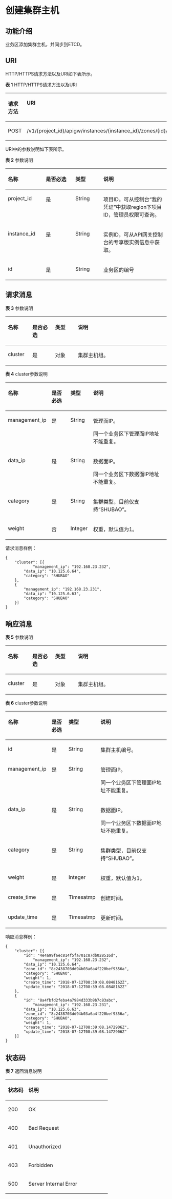 # 创建集群主机<a name="apig-phapi-200220016"></a>

## 功能介绍<a name="section65951706"></a>

业务区添加集群主机，并同步到ETCD。

## URI<a name="section56694448"></a>

HTTP/HTTPS请求方法以及URI如下表所示。

**表 1**  HTTP/HTTPS请求方法以及URI

<a name="table58613401"></a>
<table><thead align="left"><tr id="row46107371"><th class="cellrowborder" valign="top" width="34.339999999999996%" id="mcps1.2.3.1.1"><p id="p43709551"><a name="p43709551"></a><a name="p43709551"></a>请求方法</p>
</th>
<th class="cellrowborder" valign="top" width="65.66%" id="mcps1.2.3.1.2"><p id="p50812736"><a name="p50812736"></a><a name="p50812736"></a>URI</p>
</th>
</tr>
</thead>
<tbody><tr id="row22190917"><td class="cellrowborder" valign="top" width="34.339999999999996%" headers="mcps1.2.3.1.1 "><p id="p186500477451"><a name="p186500477451"></a><a name="p186500477451"></a>POST</p>
</td>
<td class="cellrowborder" valign="top" width="65.66%" headers="mcps1.2.3.1.2 "><p id="p16501947154511"><a name="p16501947154511"></a><a name="p16501947154511"></a>/v1/{project_id}/apigw/instances/{instance_id}/zones/{id}/members</p>
</td>
</tr>
</tbody>
</table>

URI中的参数说明如下表所示。

**表 2**  参数说明

<a name="table55459103"></a>
<table><thead align="left"><tr id="row23554631"><th class="cellrowborder" valign="top" width="23.46765323467653%" id="mcps1.2.5.1.1"><p id="p28876944"><a name="p28876944"></a><a name="p28876944"></a>名称</p>
</th>
<th class="cellrowborder" valign="top" width="18.36816318368163%" id="mcps1.2.5.1.2"><p id="p57331126"><a name="p57331126"></a><a name="p57331126"></a>是否必选</p>
</th>
<th class="cellrowborder" valign="top" width="17.348265173482652%" id="mcps1.2.5.1.3"><p id="p13309600"><a name="p13309600"></a><a name="p13309600"></a>类型</p>
</th>
<th class="cellrowborder" valign="top" width="40.815918408159185%" id="mcps1.2.5.1.4"><p id="p4335798"><a name="p4335798"></a><a name="p4335798"></a>说明</p>
</th>
</tr>
</thead>
<tbody><tr id="row167371955121013"><td class="cellrowborder" valign="top" width="23.46765323467653%" headers="mcps1.2.5.1.1 "><p id="p55878963"><a name="p55878963"></a><a name="p55878963"></a>project_id</p>
</td>
<td class="cellrowborder" valign="top" width="18.36816318368163%" headers="mcps1.2.5.1.2 "><p id="p29902160"><a name="p29902160"></a><a name="p29902160"></a>是</p>
</td>
<td class="cellrowborder" valign="top" width="17.348265173482652%" headers="mcps1.2.5.1.3 "><p id="p6155914"><a name="p6155914"></a><a name="p6155914"></a>String</p>
</td>
<td class="cellrowborder" valign="top" width="40.815918408159185%" headers="mcps1.2.5.1.4 "><p id="p28867016"><a name="p28867016"></a><a name="p28867016"></a>项目ID。可从控制台“我的凭证”中获取region下项目ID，管理员权限可查询。</p>
</td>
</tr>
<tr id="row13976175420104"><td class="cellrowborder" valign="top" width="23.46765323467653%" headers="mcps1.2.5.1.1 "><p id="p1780913159538"><a name="p1780913159538"></a><a name="p1780913159538"></a>instance_id</p>
</td>
<td class="cellrowborder" valign="top" width="18.36816318368163%" headers="mcps1.2.5.1.2 "><p id="p9809215115310"><a name="p9809215115310"></a><a name="p9809215115310"></a>是</p>
</td>
<td class="cellrowborder" valign="top" width="17.348265173482652%" headers="mcps1.2.5.1.3 "><p id="p1280914152538"><a name="p1280914152538"></a><a name="p1280914152538"></a>String</p>
</td>
<td class="cellrowborder" valign="top" width="40.815918408159185%" headers="mcps1.2.5.1.4 "><p id="p1880914157537"><a name="p1880914157537"></a><a name="p1880914157537"></a>实例ID，可从API网关控制台的专享版实例信息中获取。</p>
</td>
</tr>
<tr id="row15655394"><td class="cellrowborder" valign="top" width="23.46765323467653%" headers="mcps1.2.5.1.1 "><p id="p60127369"><a name="p60127369"></a><a name="p60127369"></a>id</p>
</td>
<td class="cellrowborder" valign="top" width="18.36816318368163%" headers="mcps1.2.5.1.2 "><p id="p38478741"><a name="p38478741"></a><a name="p38478741"></a>是</p>
</td>
<td class="cellrowborder" valign="top" width="17.348265173482652%" headers="mcps1.2.5.1.3 "><p id="p29770350"><a name="p29770350"></a><a name="p29770350"></a>String</p>
</td>
<td class="cellrowborder" valign="top" width="40.815918408159185%" headers="mcps1.2.5.1.4 "><p id="p62588155"><a name="p62588155"></a><a name="p62588155"></a>业务区的编号</p>
</td>
</tr>
</tbody>
</table>

## 请求消息<a name="section40487987"></a>

**表 3**  参数说明

<a name="table31984895"></a>
<table><thead align="left"><tr id="row4636202"><th class="cellrowborder" valign="top" width="15.15%" id="mcps1.2.5.1.1"><p id="p39988092"><a name="p39988092"></a><a name="p39988092"></a>名称</p>
</th>
<th class="cellrowborder" valign="top" width="14.14%" id="mcps1.2.5.1.2"><p id="p17810043"><a name="p17810043"></a><a name="p17810043"></a>是否必选</p>
</th>
<th class="cellrowborder" valign="top" width="14.14%" id="mcps1.2.5.1.3"><p id="p33327374"><a name="p33327374"></a><a name="p33327374"></a>类型</p>
</th>
<th class="cellrowborder" valign="top" width="56.57%" id="mcps1.2.5.1.4"><p id="p15162782"><a name="p15162782"></a><a name="p15162782"></a>说明</p>
</th>
</tr>
</thead>
<tbody><tr id="row20225810"><td class="cellrowborder" valign="top" width="15.15%" headers="mcps1.2.5.1.1 "><p id="p1547815811571"><a name="p1547815811571"></a><a name="p1547815811571"></a>cluster</p>
</td>
<td class="cellrowborder" valign="top" width="14.14%" headers="mcps1.2.5.1.2 "><p id="p8478135811571"><a name="p8478135811571"></a><a name="p8478135811571"></a>是</p>
</td>
<td class="cellrowborder" valign="top" width="14.14%" headers="mcps1.2.5.1.3 "><p id="p18478258145714"><a name="p18478258145714"></a><a name="p18478258145714"></a>对象</p>
</td>
<td class="cellrowborder" valign="top" width="56.57%" headers="mcps1.2.5.1.4 "><p id="p8478115817576"><a name="p8478115817576"></a><a name="p8478115817576"></a>集群主机组。</p>
</td>
</tr>
</tbody>
</table>

**表 4**  cluster参数说明

<a name="table38832424583"></a>
<table><thead align="left"><tr id="row68852042205810"><th class="cellrowborder" valign="top" width="15.15%" id="mcps1.2.5.1.1"><p id="p788715429583"><a name="p788715429583"></a><a name="p788715429583"></a>名称</p>
</th>
<th class="cellrowborder" valign="top" width="14.14%" id="mcps1.2.5.1.2"><p id="p17887104216588"><a name="p17887104216588"></a><a name="p17887104216588"></a>是否必选</p>
</th>
<th class="cellrowborder" valign="top" width="14.14%" id="mcps1.2.5.1.3"><p id="p88881742155810"><a name="p88881742155810"></a><a name="p88881742155810"></a>类型</p>
</th>
<th class="cellrowborder" valign="top" width="56.57%" id="mcps1.2.5.1.4"><p id="p148901942195812"><a name="p148901942195812"></a><a name="p148901942195812"></a>说明</p>
</th>
</tr>
</thead>
<tbody><tr id="row1689034285812"><td class="cellrowborder" valign="top" width="15.15%" headers="mcps1.2.5.1.1 "><p id="p88502266595"><a name="p88502266595"></a><a name="p88502266595"></a>management_ip</p>
</td>
<td class="cellrowborder" valign="top" width="14.14%" headers="mcps1.2.5.1.2 "><p id="p198504264592"><a name="p198504264592"></a><a name="p198504264592"></a>是</p>
</td>
<td class="cellrowborder" valign="top" width="14.14%" headers="mcps1.2.5.1.3 "><p id="p285019267595"><a name="p285019267595"></a><a name="p285019267595"></a>String</p>
</td>
<td class="cellrowborder" valign="top" width="56.57%" headers="mcps1.2.5.1.4 "><p id="p1685062619593"><a name="p1685062619593"></a><a name="p1685062619593"></a>管理面IP。</p>
<p id="p151441716714"><a name="p151441716714"></a><a name="p151441716714"></a>同一个业务区下管理面IP地址不能重复。</p>
</td>
</tr>
<tr id="row55146569"><td class="cellrowborder" valign="top" width="15.15%" headers="mcps1.2.5.1.1 "><p id="p1851526155910"><a name="p1851526155910"></a><a name="p1851526155910"></a>data_ip</p>
</td>
<td class="cellrowborder" valign="top" width="14.14%" headers="mcps1.2.5.1.2 "><p id="p9851122613595"><a name="p9851122613595"></a><a name="p9851122613595"></a>是</p>
</td>
<td class="cellrowborder" valign="top" width="14.14%" headers="mcps1.2.5.1.3 "><p id="p385152610598"><a name="p385152610598"></a><a name="p385152610598"></a>String</p>
</td>
<td class="cellrowborder" valign="top" width="56.57%" headers="mcps1.2.5.1.4 "><p id="p4851126105910"><a name="p4851126105910"></a><a name="p4851126105910"></a>数据面IP。</p>
<p id="p139716485718"><a name="p139716485718"></a><a name="p139716485718"></a>同一个业务区下数据面IP地址不能重复。</p>
</td>
</tr>
<tr id="row34623133"><td class="cellrowborder" valign="top" width="15.15%" headers="mcps1.2.5.1.1 "><p id="p128522262591"><a name="p128522262591"></a><a name="p128522262591"></a>category</p>
</td>
<td class="cellrowborder" valign="top" width="14.14%" headers="mcps1.2.5.1.2 "><p id="p168521026115916"><a name="p168521026115916"></a><a name="p168521026115916"></a>是</p>
</td>
<td class="cellrowborder" valign="top" width="14.14%" headers="mcps1.2.5.1.3 "><p id="p385222610591"><a name="p385222610591"></a><a name="p385222610591"></a>String</p>
</td>
<td class="cellrowborder" valign="top" width="56.57%" headers="mcps1.2.5.1.4 "><p id="p1852192605912"><a name="p1852192605912"></a><a name="p1852192605912"></a>集群类型，目前仅支持“SHUBAO”。</p>
</td>
</tr>
<tr id="row57866110"><td class="cellrowborder" valign="top" width="15.15%" headers="mcps1.2.5.1.1 "><p id="p1085252695914"><a name="p1085252695914"></a><a name="p1085252695914"></a>weight</p>
</td>
<td class="cellrowborder" valign="top" width="14.14%" headers="mcps1.2.5.1.2 "><p id="p1852826175919"><a name="p1852826175919"></a><a name="p1852826175919"></a>否</p>
</td>
<td class="cellrowborder" valign="top" width="14.14%" headers="mcps1.2.5.1.3 "><p id="p1085212615590"><a name="p1085212615590"></a><a name="p1085212615590"></a>Integer</p>
</td>
<td class="cellrowborder" valign="top" width="56.57%" headers="mcps1.2.5.1.4 "><p id="p7852192615599"><a name="p7852192615599"></a><a name="p7852192615599"></a>权重，默认值为1。</p>
</td>
</tr>
</tbody>
</table>

请求消息样例：

```
{
	"cluster": [{
	        "management_ip": "192.168.23.232",
		"data_ip": "10.125.6.64",
		"category": "SHUBAO"
	},
	{
		"management_ip": "192.168.23.231",
		"data_ip": "10.125.6.63",
		"category": "SHUBAO"
	}]
}
```

## 响应消息<a name="section28847564"></a>

**表 5**  参数说明

<a name="table2992859226"></a>
<table><thead align="left"><tr id="row99993597214"><th class="cellrowborder" valign="top" width="15.15%" id="mcps1.2.5.1.1"><p id="p14999115914216"><a name="p14999115914216"></a><a name="p14999115914216"></a>名称</p>
</th>
<th class="cellrowborder" valign="top" width="14.14%" id="mcps1.2.5.1.2"><p id="p12080338"><a name="p12080338"></a><a name="p12080338"></a>是否必选</p>
</th>
<th class="cellrowborder" valign="top" width="14.14%" id="mcps1.2.5.1.3"><p id="p1911304310"><a name="p1911304310"></a><a name="p1911304310"></a>类型</p>
</th>
<th class="cellrowborder" valign="top" width="56.57%" id="mcps1.2.5.1.4"><p id="p127020310"><a name="p127020310"></a><a name="p127020310"></a>说明</p>
</th>
</tr>
</thead>
<tbody><tr id="row23120939"><td class="cellrowborder" valign="top" width="15.15%" headers="mcps1.2.5.1.1 "><p id="p1451201739"><a name="p1451201739"></a><a name="p1451201739"></a>cluster</p>
</td>
<td class="cellrowborder" valign="top" width="14.14%" headers="mcps1.2.5.1.2 "><p id="p1764013318"><a name="p1764013318"></a><a name="p1764013318"></a>是</p>
</td>
<td class="cellrowborder" valign="top" width="14.14%" headers="mcps1.2.5.1.3 "><p id="p186170636"><a name="p186170636"></a><a name="p186170636"></a>对象</p>
</td>
<td class="cellrowborder" valign="top" width="56.57%" headers="mcps1.2.5.1.4 "><p id="p16817018316"><a name="p16817018316"></a><a name="p16817018316"></a>集群主机组。</p>
</td>
</tr>
</tbody>
</table>

**表 6**  cluster参数说明

<a name="table250614819313"></a>
<table><thead align="left"><tr id="row10511982312"><th class="cellrowborder" valign="top" width="15.15%" id="mcps1.2.5.1.1"><p id="p165131187314"><a name="p165131187314"></a><a name="p165131187314"></a>名称</p>
</th>
<th class="cellrowborder" valign="top" width="14.14%" id="mcps1.2.5.1.2"><p id="p14515781637"><a name="p14515781637"></a><a name="p14515781637"></a>是否必选</p>
</th>
<th class="cellrowborder" valign="top" width="14.14%" id="mcps1.2.5.1.3"><p id="p25158813313"><a name="p25158813313"></a><a name="p25158813313"></a>类型</p>
</th>
<th class="cellrowborder" valign="top" width="56.57%" id="mcps1.2.5.1.4"><p id="p2516481310"><a name="p2516481310"></a><a name="p2516481310"></a>说明</p>
</th>
</tr>
</thead>
<tbody><tr id="row12846132214315"><td class="cellrowborder" valign="top" width="15.15%" headers="mcps1.2.5.1.1 "><p id="p19249180516"><a name="p19249180516"></a><a name="p19249180516"></a>id</p>
</td>
<td class="cellrowborder" valign="top" width="14.14%" headers="mcps1.2.5.1.2 "><p id="p492419181755"><a name="p492419181755"></a><a name="p492419181755"></a>是</p>
</td>
<td class="cellrowborder" valign="top" width="14.14%" headers="mcps1.2.5.1.3 "><p id="p69258186514"><a name="p69258186514"></a><a name="p69258186514"></a>String</p>
</td>
<td class="cellrowborder" valign="top" width="56.57%" headers="mcps1.2.5.1.4 "><p id="p14925181812516"><a name="p14925181812516"></a><a name="p14925181812516"></a>集群主机编号。</p>
</td>
</tr>
<tr id="row155181987317"><td class="cellrowborder" valign="top" width="15.15%" headers="mcps1.2.5.1.1 "><p id="p125191784318"><a name="p125191784318"></a><a name="p125191784318"></a>management_ip</p>
</td>
<td class="cellrowborder" valign="top" width="14.14%" headers="mcps1.2.5.1.2 "><p id="p352178336"><a name="p352178336"></a><a name="p352178336"></a>是</p>
</td>
<td class="cellrowborder" valign="top" width="14.14%" headers="mcps1.2.5.1.3 "><p id="p35231887319"><a name="p35231887319"></a><a name="p35231887319"></a>String</p>
</td>
<td class="cellrowborder" valign="top" width="56.57%" headers="mcps1.2.5.1.4 "><p id="p10524086315"><a name="p10524086315"></a><a name="p10524086315"></a>管理面IP。</p>
<p id="p197621227581"><a name="p197621227581"></a><a name="p197621227581"></a>同一个业务区下管理面IP地址不能重复。</p>
</td>
</tr>
<tr id="row135251681136"><td class="cellrowborder" valign="top" width="15.15%" headers="mcps1.2.5.1.1 "><p id="p185262081734"><a name="p185262081734"></a><a name="p185262081734"></a>data_ip</p>
</td>
<td class="cellrowborder" valign="top" width="14.14%" headers="mcps1.2.5.1.2 "><p id="p7529168939"><a name="p7529168939"></a><a name="p7529168939"></a>是</p>
</td>
<td class="cellrowborder" valign="top" width="14.14%" headers="mcps1.2.5.1.3 "><p id="p952998835"><a name="p952998835"></a><a name="p952998835"></a>String</p>
</td>
<td class="cellrowborder" valign="top" width="56.57%" headers="mcps1.2.5.1.4 "><p id="p1053098139"><a name="p1053098139"></a><a name="p1053098139"></a>数据面IP。</p>
<p id="p18521030182"><a name="p18521030182"></a><a name="p18521030182"></a>同一个业务区下数据面IP地址不能重复。</p>
</td>
</tr>
<tr id="row95326816312"><td class="cellrowborder" valign="top" width="15.15%" headers="mcps1.2.5.1.1 "><p id="p353220819318"><a name="p353220819318"></a><a name="p353220819318"></a>category</p>
</td>
<td class="cellrowborder" valign="top" width="14.14%" headers="mcps1.2.5.1.2 "><p id="p45345810313"><a name="p45345810313"></a><a name="p45345810313"></a>是</p>
</td>
<td class="cellrowborder" valign="top" width="14.14%" headers="mcps1.2.5.1.3 "><p id="p1653548232"><a name="p1653548232"></a><a name="p1653548232"></a>String</p>
</td>
<td class="cellrowborder" valign="top" width="56.57%" headers="mcps1.2.5.1.4 "><p id="p15379811310"><a name="p15379811310"></a><a name="p15379811310"></a>集群类型，目前仅支持“SHUBAO”。</p>
</td>
</tr>
<tr id="row115371282313"><td class="cellrowborder" valign="top" width="15.15%" headers="mcps1.2.5.1.1 "><p id="p95381881336"><a name="p95381881336"></a><a name="p95381881336"></a>weight</p>
</td>
<td class="cellrowborder" valign="top" width="14.14%" headers="mcps1.2.5.1.2 "><p id="p185391281031"><a name="p185391281031"></a><a name="p185391281031"></a>是</p>
</td>
<td class="cellrowborder" valign="top" width="14.14%" headers="mcps1.2.5.1.3 "><p id="p17541480314"><a name="p17541480314"></a><a name="p17541480314"></a>Integer</p>
</td>
<td class="cellrowborder" valign="top" width="56.57%" headers="mcps1.2.5.1.4 "><p id="p85431681337"><a name="p85431681337"></a><a name="p85431681337"></a>权重，默认值为1。</p>
</td>
</tr>
<tr id="row53865443517"><td class="cellrowborder" valign="top" width="15.15%" headers="mcps1.2.5.1.1 "><p id="p132642561456"><a name="p132642561456"></a><a name="p132642561456"></a>create_time</p>
</td>
<td class="cellrowborder" valign="top" width="14.14%" headers="mcps1.2.5.1.2 "><p id="p1826405614517"><a name="p1826405614517"></a><a name="p1826405614517"></a>是</p>
</td>
<td class="cellrowborder" valign="top" width="14.14%" headers="mcps1.2.5.1.3 "><p id="p1926410562520"><a name="p1926410562520"></a><a name="p1926410562520"></a>Timesatmp</p>
</td>
<td class="cellrowborder" valign="top" width="56.57%" headers="mcps1.2.5.1.4 "><p id="p17264156856"><a name="p17264156856"></a><a name="p17264156856"></a>创建时间。</p>
</td>
</tr>
<tr id="row18583486513"><td class="cellrowborder" valign="top" width="15.15%" headers="mcps1.2.5.1.1 "><p id="p1026420561455"><a name="p1026420561455"></a><a name="p1026420561455"></a>update_time</p>
</td>
<td class="cellrowborder" valign="top" width="14.14%" headers="mcps1.2.5.1.2 "><p id="p5264125620518"><a name="p5264125620518"></a><a name="p5264125620518"></a>是</p>
</td>
<td class="cellrowborder" valign="top" width="14.14%" headers="mcps1.2.5.1.3 "><p id="p82649561655"><a name="p82649561655"></a><a name="p82649561655"></a>Timesatmp</p>
</td>
<td class="cellrowborder" valign="top" width="56.57%" headers="mcps1.2.5.1.4 "><p id="p32641561052"><a name="p32641561052"></a><a name="p32641561052"></a>更新时间。</p>
</td>
</tr>
</tbody>
</table>

响应消息样例：

```
{
	"cluster": [{
		"id": "4e4a99f6ec814f5fa701c87db028516d",
	        "management_ip": "192.168.23.232",
		"data_ip": "10.125.6.64",
		"zone_id": "8c2438703dd94b03a6a4f220bef9356a",
		"category": "SHUBAO",
		"weight": 1,
		"create_time": "2018-07-12T08:39:08.0848162Z",
		"update_time": "2018-07-12T08:39:08.0848162Z"
	},
	{
		"id": "8a4fbfd2feba4a7984d333b9b7c83abc",
	        "management_ip": "192.168.23.231",
		"data_ip": "10.125.6.63",
		"zone_id": "8c2438703dd94b03a6a4f220bef9356a",
		"category": "SHUBAO",
		"weight": 1,
		"create_time": "2018-07-12T08:39:08.1472906Z",
		"update_time": "2018-07-12T08:39:08.1472906Z"
	}]
}
```

## 状态码<a name="section58301484"></a>

**表 7**  返回消息说明

<a name="table19246436"></a>
<table><thead align="left"><tr id="row14971997"><th class="cellrowborder" valign="top" width="20%" id="mcps1.2.3.1.1"><p id="p4772208"><a name="p4772208"></a><a name="p4772208"></a>状态码</p>
</th>
<th class="cellrowborder" valign="top" width="80%" id="mcps1.2.3.1.2"><p id="p51004605"><a name="p51004605"></a><a name="p51004605"></a>说明</p>
</th>
</tr>
</thead>
<tbody><tr id="row820718547919"><td class="cellrowborder" valign="top" width="20%" headers="mcps1.2.3.1.1 "><p id="p188613261010"><a name="p188613261010"></a><a name="p188613261010"></a>200</p>
</td>
<td class="cellrowborder" valign="top" width="80%" headers="mcps1.2.3.1.2 "><p id="p088672161010"><a name="p088672161010"></a><a name="p088672161010"></a>OK</p>
</td>
</tr>
<tr id="row37732330"><td class="cellrowborder" valign="top" width="20%" headers="mcps1.2.3.1.1 "><p id="p488612191011"><a name="p488612191011"></a><a name="p488612191011"></a>400</p>
</td>
<td class="cellrowborder" valign="top" width="80%" headers="mcps1.2.3.1.2 "><p id="p19886182191010"><a name="p19886182191010"></a><a name="p19886182191010"></a>Bad Request</p>
</td>
</tr>
<tr id="row42085170"><td class="cellrowborder" valign="top" width="20%" headers="mcps1.2.3.1.1 "><p id="p53455587"><a name="p53455587"></a><a name="p53455587"></a>401</p>
</td>
<td class="cellrowborder" valign="top" width="80%" headers="mcps1.2.3.1.2 "><p id="p34935322"><a name="p34935322"></a><a name="p34935322"></a>Unauthorized</p>
</td>
</tr>
<tr id="row45982442"><td class="cellrowborder" valign="top" width="20%" headers="mcps1.2.3.1.1 "><p id="p33590306"><a name="p33590306"></a><a name="p33590306"></a>403</p>
</td>
<td class="cellrowborder" valign="top" width="80%" headers="mcps1.2.3.1.2 "><p id="p36460242"><a name="p36460242"></a><a name="p36460242"></a>Forbidden</p>
</td>
</tr>
<tr id="row17722413"><td class="cellrowborder" valign="top" width="20%" headers="mcps1.2.3.1.1 "><p id="p26229331"><a name="p26229331"></a><a name="p26229331"></a>500</p>
</td>
<td class="cellrowborder" valign="top" width="80%" headers="mcps1.2.3.1.2 "><p id="p44201103"><a name="p44201103"></a><a name="p44201103"></a>Server Internal Error</p>
</td>
</tr>
</tbody>
</table>

